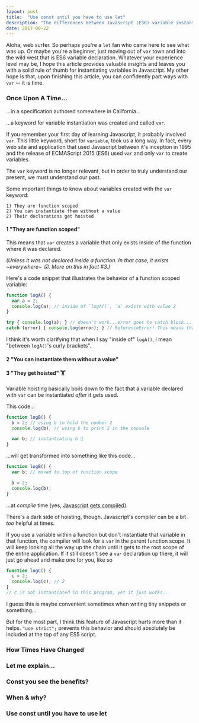 ```yaml
---
layout: post
title:  "Use const until you have to use let"
description: "The differences between Javascript (ES6) variable instantiation keywords -- const and let -- and when to use them."
date: 2017-06-22
---
```

Aloha, web surfer. So perhaps you're a `let` fan who came here to see what was up. Or maybe you're a beginner, just moving out of `var` town and into the wild west that is ES6 variable declaration. Whatever your experience level may be, I hope this article provides valuable insights and leaves you with a solid rule of thumb for instantiating variables in Javascript. <!--Also, I think it's worth mentioning that throughout this article I will be using "Javascript" in lieu of the more specific "ES6" because in June 2017, I'd like to believe that the language features introduced in ES6 can now be thought of as just Javascript rather than some other language.--> My other hope is that, upon finishing this article, you can confidently part ways with `var` -- it is time.

### Once Upon A Time...
...in a specification authored somewhere in California...

...a keyword for variable instantiation was created and called `var`. 

If you remember your first day of learning Javascript, it probably involved `var`. This little keyword, short for `variable`, took us a long way. In fact, every web site and application that used Javascript between it's inception in 1995 and the release of ECMAScript 2015 (ES6) used `var` and only `var` to create variables. 

The `var` keyword is no longer relevant, but in order to truly understand our present, we must understand our past.

Some important things to know about variables created with the `var` keyword: 
```
1) They are function scoped
2) You can instantiate them without a value
2) Their declarations get hoisted
```

#### 1 "They are function scoped"

This means that `var` creates a variable that only exists inside of the function where it was declared. 

*(Unless it was not declared inside a function. In that case, it exists ~everywhere~ 😲. More on this in fact #3.)*

Here's a code snippet that illustrates the behavior of a function scoped variable: 
```javascript
function logA() {
  var a = 2;
  console.log(a); // inside of `logA()`, `a` exists with value 2
}

try { console.log(a); } // doesn't work...error goes to catch block...
catch (error) { console.log(error); } // ReferenceError! This means that outside of logA(), `a` is not defined.
```

I think it's worth clarifying that when I say "inside of" `logA()`, I mean "between `logA()`'s curly brackets".

#### 2 "You can instantiate them without a value"



#### 3 "They get hoisted" 🏋

Variable hoisting basically boils down to the fact that a variable declared with `var` can be instantiated *after* it gets used. 

This code...
```javascript
function logB() {
  b = 2; // using b to hold the number 2
  console.log(b); // using b to print 2 in the console

  var b; // instantiating b 🤔
}
```

...will get transformed into something like this code...

```javascript
function logB() {
  var b; // moved to top of function scope

  b = 2;
  console.log(b);
}
```
...at *compile* time (yes, [Javascript gets compiled](https://github.com/getify/You-Dont-Know-JS/blob/31e1d4ff600d88cc2ce243903ab8a3a9d15cce15/scope%20%26%20closures/ch1.md)).

There's a dark side of hoisting, though. Javascript's compiler can be a bit *too* helpful at times.

If you use a variable within a function but don't instantiate that variable in that function, the compiler will look for a `var` in the parent function scope. It will keep looking all the way up the chain until it gets to the root scope of the entire application. If it still doesn't see a `var` declaration up there, it will just go ahead and make one for you, like so
```javascript
function logC() {
  c = 2;
  console.log(c); // 2
}
// c is not instantiated in this program, yet it just works...
```

I guess this is maybe convenient sometimes when writing tiny snippets or something...

But for the most part, I think this feature of Javascript hurts more than it helps. `"use strict";` prevents this behavior and should absolutely be included at the top of any ES5 script.

### How Times Have Changed

### Let me explain...

### Const you see the benefits?

### When & why?

### Use const until you have to use let


<!--
OUTLINE:
[] what we had before: var
[] what we have now: const and let
[] details of let
[] details of const
[] when to use const
[] when to use let
[] conclusion (use const until you have to use let, never use var)
-->

